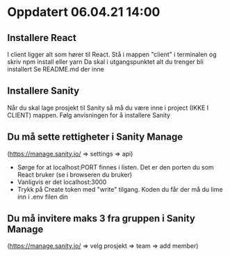 # Oppdatert 06.04.21 14:00

## Installere React

I client ligger alt som hører til React.
Stå i mappen "client" i terminalen og skriv npm install eller yarn
Da skal i utgangspunktet alt du trenger bli installert
Se README.md der inne

## Installere Sanity

Når du skal lage prosjekt til Sanity så må du være inne i project (IKKE I CLIENT) mappen.
Følg anvisningen for å installere Sanity

## Du må sette rettigheter i Sanity Manage

(<https://manage.sanity.io/> => settings => api)

- Sørge for at localhost:PORT finnes i listen. Det er den porten du som React bruker (se i browseren du bruker)
- Vanligvis er det localhost:3000
- Trykk på Create token med "write" tilgang. Koden du får der må du lime inn i .env filen din

## Du må invitere maks 3 fra gruppen i Sanity Manage

(<https://manage.sanity.io/> => velg prosjekt => team => add member)
